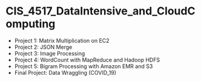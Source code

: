 # CIS_4517_DataIntensive_and_CloudComputing

* Project 1: Matrix Multiplication on EC2
* Project 2: JSON Merge
* Project 3: Image Processing 
* Project 4: WordCount with MapReduce and Hadoop HDFS
* Project 5: Bigram Processing with Amazon EMR and S3
* Final Project: Data Wraggling (COVID_19)
